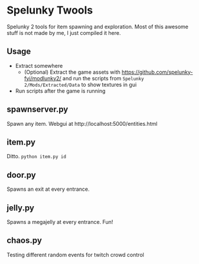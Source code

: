 # Spelunky Twools
Spelunky 2 tools for item spawning and exploration. Most of this awesome stuff is not made by me, I just compiled it here.

## Usage
  - Extract somewhere
    - (Optional) Extract the game assets with https://github.com/spelunky-fyi/modlunky2/ and run the scripts from `Spelunky 2/Mods/Extracted/Data` to show textures in gui
  - Run scripts after the game is running

## spawnserver.py
Spawn any item. Webgui at http://localhost:5000/entities.html

## item.py
Ditto. `python item.py id`

## door.py
Spawns an exit at every entrance.

## jelly.py
Spawns a megajelly at every entrance. Fun!

## chaos.py
Testing different random events for twitch crowd control
